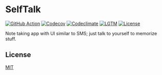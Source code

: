 # SelfTalk

[![GitHub Action](https://img.shields.io/github/workflow/status/raviqqe/self-talk/main?style=flat-square)](https://github.com/raviqqe/self-talk/actions)
[![Codecov](https://img.shields.io/codecov/c/github/raviqqe/self-talk.svg?style=flat-square)](https://codecov.io/gh/raviqqe/self-talk)
[![Codeclimate](https://img.shields.io/codeclimate/maintainability/raviqqe/self-talk?style=flat-square)](https://codeclimate.com/github/raviqqe/self-talk)
[![LGTM](https://img.shields.io/lgtm/alerts/github/raviqqe/self-talk?style=flat-square)](https://lgtm.com/projects/g/raviqqe/self-talk)
[![License](https://img.shields.io/github/license/raviqqe/self-talk.svg?style=flat-square)](LICENSE)

Note taking app with UI similar to SMS; just talk to yourself to memorize stuff.

## License

[MIT](LICENSE)
